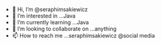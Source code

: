 - 👋 Hi, I’m @seraphimsakiewicz
- 👀 I’m interested in ...Java 
- 🌱 I’m currently learning ...Java
- 💞️ I’m looking to collaborate on ...anything
- 📫 How to reach me ...seraphimsakiewicz @social media

<!---
seraphimsakiewicz/seraphimsakiewicz is a ✨ special ✨ repository because its `README.md` (this file) appears on your GitHub profile.
You can click the Preview link to take a look at your changes.
--->
